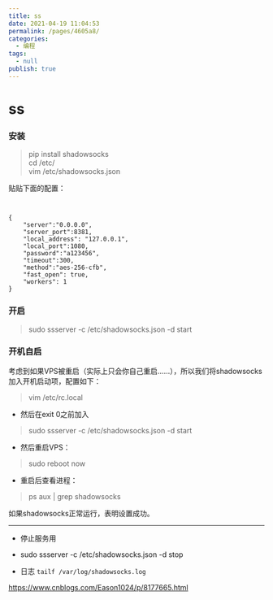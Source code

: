 ```yaml
---
title: ss
date: 2021-04-19 11:04:53
permalink: /pages/4605a8/
categories: 
  - 编程
tags: 
  - null
publish: true
---
```

# ss  

### 安装    
> pip install shadowsocks    
> cd /etc/    
> vim /etc/shadowsocks.json    
    
贴贴下面的配置：    
```    
    
    
{    
    "server":"0.0.0.0",    
    "server_port":8381,    
    "local_address": "127.0.0.1",    
    "local_port":1080,    
    "password":"a123456",    
    "timeout":300,    
    "method":"aes-256-cfb",    
    "fast_open": true,    
    "workers": 1    
}    
```    
    
### 开启    
>  sudo ssserver -c /etc/shadowsocks.json -d start    
    
    
### 开机自启    
    
考虑到如果VPS被重启（实际上只会你自己重启……），所以我们将shadowsocks加入开机启动项，配置如下：    
> vim /etc/rc.local    
    
    
* 然后在exit 0之前加入    
>  sudo ssserver -c /etc/shadowsocks.json -d start    
    
* 然后重启VPS：    
> sudo reboot now    
    
* 重启后查看进程：    
> ps aux | grep shadowsocks    
    
如果shadowsocks正常运行，表明设置成功。    
    
---    
* 停止服务用    
* sudo ssserver -c /etc/shadowsocks.json -d stop    
    
* 日志 ```tailf /var/log/shadowsocks.log```    
    
    
    
    
    
https://www.cnblogs.com/Eason1024/p/8177665.html    
